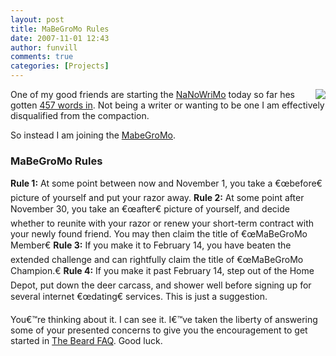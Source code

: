 ```yaml
---
layout: post
title: MaBeGroMo Rules
date: 2007-11-01 12:43
author: funvill
comments: true
categories: [Projects]
---
```

<a href="http://www.abluestar.com/blog/wp-content/uploads/2007/11/beard.jpg"><img src="http://www.abluestar.com/blog/wp-content/uploads/2007/11/beard.thumbnail.jpg" align="right" /></a>One of my good friends are starting the <a href="http://www.nanowrimo.org/">NaNoWriMo</a> today so far hes gotten <a href="http://www.criticaloddness.com/blog/smooth/">457 words in</a>.  Not being a writer or wanting to be one I am effectively disqualified from the compaction.

So instead I am joining the <a href="http://www.dyers.org/blog/archives/2005/11/16/mabegromo/">MabeGroMo</a>.<a href="http://www.dyers.org/blog/archives/2005/11/16/mabegromo/">
</a>
<h3>MaBeGroMo Rules</h3>
<strong>Rule 1:</strong> At some point between now and November 1, you take a €œbefore€ picture of yourself and put your razor away.
<strong>Rule 2:</strong> At some point after November 30, you take an €œafter€ picture of yourself, and decide whether to reunite with your razor or renew your short-term contract with your newly found friend. You may then claim the title of €œMaBeGroMo Member€
<strong>Rule 3:</strong> If you make it to February 14, you have beaten the extended challenge and can rightfully claim the title of €œMaBeGroMo Champion.€
<strong>Rule 4:</strong> If you make it past February 14, step out of the Home Depot, put down the deer carcass, and shower well before signing up for several internet €œdating€ services. This is just a suggestion.

You€™re thinking about it. I can see it. I€™ve taken the liberty of answering some of your presented concerns to give you the encouragement to get started in <a href="http://www.dyers.org/blog/beards/the-beard-faq/">The Beard FAQ</a>.  Good luck.
